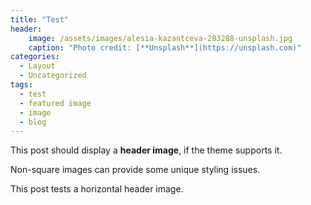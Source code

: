 ```yaml
---
title: "Test"
header:
    image: /assets/images/alesia-kazantceva-283288-unsplash.jpg
    caption: "Photo credit: [**Unsplash**](https://unsplash.com)"
categories:
  - Layout
  - Uncategorized
tags:
  - test
  - featured image
  - image
  - blog
---
```


This post should display a **header image**, if the theme supports it.

Non-square images can provide some unique styling issues.

This post tests a horizontal header image.
